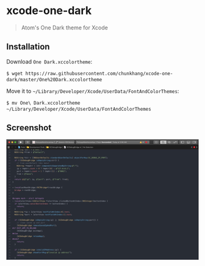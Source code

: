 # xcode-one-dark

> Atom's One Dark theme for Xcode

## Installation

Download `One Dark.xccolortheme`:

```
$ wget https://raw.githubusercontent.com/chunkhang/xcode-one-dark/master/One%20Dark.xccolortheme
```

Move it to `~/Library/Developer/Xcode/UserData/FontAndColorThemes`:

```
$ mv One\ Dark.xccolortheme ~/Library/Developer/Xcode/UserData/FontAndColorThemes
```

## Screenshot

![Xcode One Dark][xcode]

[xcode]: ./xcode.jpg
